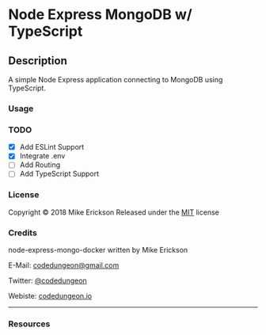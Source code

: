 # Node Express MongoDB w/ TypeScript

## Description

A simple Node Express application connecting to MongoDB using TypeScript.

### Usage

### TODO

-   [x] Add ESLint Support
-   [x] Integrate .env
-   [ ] Add Routing
-   [ ] Add TypeScript Support

### License

Copyright &copy; 2018 Mike Erickson
Released under the [MIT](https://raw.githubusercontent.com/mikeerickson/node-express-mongo-docker/master/LICENSE) license

### Credits

node-express-mongo-docker written by Mike Erickson

E-Mail: [codedungeon@gmail.com](mailto:codedungeon@gmail.com)

Twitter: [@codedungeon](http://twitter.com/codedungeon)

Webiste: [codedungeon.io](http://codedungeon.io)

---

### Resources
